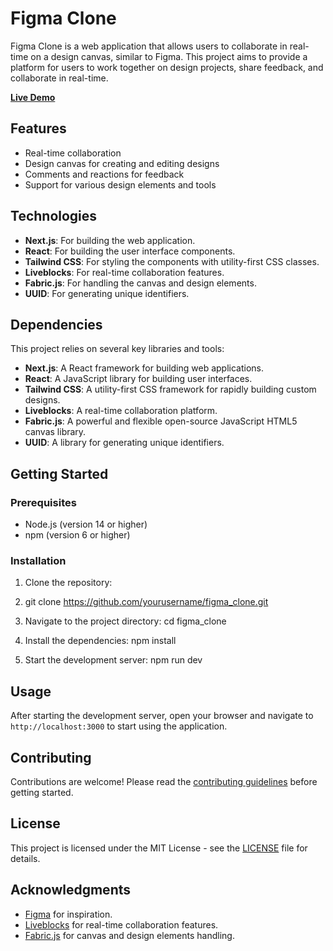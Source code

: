 # Figma Clone

Figma Clone is a web application that allows users to collaborate in real-time on a design canvas, similar to Figma. This project aims to provide a platform for users to work together on design projects, share feedback, and collaborate in real-time.

**[Live Demo](https://figma-clone-quantic.vercel.app/)**
## Features

- Real-time collaboration
- Design canvas for creating and editing designs
- Comments and reactions for feedback
- Support for various design elements and tools

## Technologies

- **Next.js**: For building the web application.
- **React**: For building the user interface components.
- **Tailwind CSS**: For styling the components with utility-first CSS classes.
- **Liveblocks**: For real-time collaboration features.
- **Fabric.js**: For handling the canvas and design elements.
- **UUID**: For generating unique identifiers.

## Dependencies

This project relies on several key libraries and tools:

- **Next.js**: A React framework for building web applications.
- **React**: A JavaScript library for building user interfaces.
- **Tailwind CSS**: A utility-first CSS framework for rapidly building custom designs.
- **Liveblocks**: A real-time collaboration platform.
- **Fabric.js**: A powerful and flexible open-source JavaScript HTML5 canvas library.
- **UUID**: A library for generating unique identifiers.

## Getting Started

### Prerequisites

- Node.js (version 14 or higher)
- npm (version 6 or higher)

### Installation

1. Clone the repository:
2. git clone https://github.com/yourusername/figma_clone.git

3. Navigate to the project directory:
   cd figma_clone

4. Install the dependencies:
   npm install

5. Start the development server:
   npm run dev

## Usage

After starting the development server, open your browser and navigate to `http://localhost:3000` to start using the application.

## Contributing

Contributions are welcome! Please read the [contributing guidelines](CONTRIBUTING.md) before getting started.

## License

This project is licensed under the MIT License - see the [LICENSE](LICENSE) file for details.

## Acknowledgments

- [Figma](https://www.figma.com/) for inspiration.
- [Liveblocks](https://liveblocks.io/) for real-time collaboration features.
- [Fabric.js](http://fabricjs.com/) for canvas and design elements handling.
